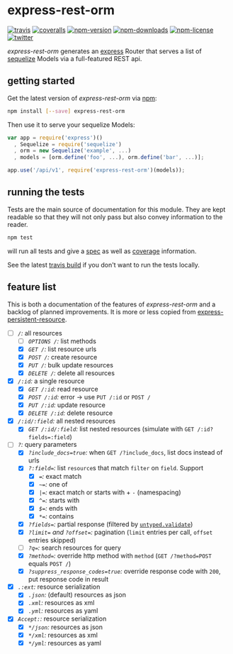 # express-rest-orm
[![travis](https://img.shields.io/travis/dominikschreiber/express-rest-orm.svg?style=flat-square)](https://travis-ci.org/dominikschreiber/express-rest-orm)
[![coveralls](https://img.shields.io/coveralls/dominikschreiber/express-rest-orm.svg?style=flat-square)](https://coveralls.io/r/dominikschreiber/express-rest-orm)
[![npm-version](https://img.shields.io/npm/v/express-rest-orm.svg?style=flat-square)](https://npmjs.com/package/express-rest-orm)
[![npm-downloads](https://img.shields.io/npm/dm/express-rest-orm.svg?style=flat-square)](https://npmjs.com/package/express-rest-orm)
[![npm-license](https://img.shields.io/npm/l/express-rest-orm.svg?style=flat-square)](https://github.com/dominikschreiber/express-rest-orm/blob/master/LICENSE)
[![twitter](https://img.shields.io/badge/%40-domischreib-55acee.svg?style=flat-square)](https://twitter.com/@domischreib)

*express-rest-orm* generates an [express](http://expressjs.com) Router
that serves a list of [sequelize](http://sequelizejs.com) Models via a
full-featured REST api.

## getting started

Get the latest version of *express-rest-orm* via [npm](http://npmjs.org/):

```bash
npm install [--save] express-rest-orm
```

Then use it to serve your sequelize Models:

```javascript
var app = require('express')()
  , Sequelize = require('sequelize')
  , orm = new Sequelize('example', ...)
  , models = [orm.define('foo', ...), orm.define('bar', ...)];

app.use('/api/v1', require('express-rest-orm')(models));
```

## running the tests

Tests are the main source of documentation for this module. They are
kept readable so that they will not only pass but also convey information
to the reader.

```bash
npm test
```

will run all tests and give a [spec](http://mochajs.org/#spec-reporter)
as well as [coverage](https://github.com/alex-seville/travis-cov) information.

See the latest [travis build](https://travis-ci.org/dominikschreiber/express-rest-orm)
if you don't want to run the tests locally.

## feature list

This is both a documentation of the features of *express-rest-orm*
and a backlog of planned improvements. It is more or less copied
from [express-persistent-resource](https://github.com/dominikschreiber/express-persistent-resource#features---planned-x-implemented).


- [ ] _`/`:_ all resources
  - [ ] _`OPTIONS /`:_ list methods
  - [x] _`GET /`:_ list resource urls
  - [x] _`POST /`:_ create resource
  - [x] _`PUT /`:_ bulk update resources
  - [x] _`DELETE /`:_ delete all resources
- [x] _`/:id`:_ a single resource
  - [x] _`GET /:id`:_ read resource
  - [x] _`POST /:id`:_ error -> use `PUT /:id` or `POST /`
  - [x] _`PUT /:id`:_ update resource
  - [x] _`DELETE /:id`:_ delete resource
- [x] _`/:id/:field`:_ all nested resources
  - [x] _`GET /:id/:field`:_ list nested resources (simulate with `GET /:id?fields=:field`)
- [ ] _`?`:_ query parameters
  - [x] _`?include_docs=true`:_ when `GET /?include_docs`, list docs instead of urls
  - [x] _`?:field=`:_ list `resource`s that match `filter` on `field`. Support
    - [x] _`=`:_ exact match
    - [x] _`~=`:_ one of
    - [x] _`|=`:_ exact match or starts with + `-` (namespacing)
    - [x] _`^=`:_ starts with
    - [x] _`$=`:_ ends with
    - [x] _`*=`:_ contains
  - [x] _`?fields=`:_ partial response (filtered by [`untyped.validate`](https://github.com/dominikschreiber/untyped))
  - [x] _`?limit=` and `?offset=`:_ pagination (`limit` entries per call, `offset` entries skipped)
  - [ ] _`?q=`:_ search resources for query
  - [x] _`?method=`:_ override http method with `method` (`GET /?method=POST` equals `POST /`)
  - [x] _`?suppress_response_codes=true`:_ override response code with `200`, put response code in result
- [x] _`.:ext`:_ resource serialization
  - [x] _`.json`:_ (default) resources as json
  - [x] _`.xml`:_ resources as xml
  - [x] _`.yml`:_ resources as yaml
- [x] _`Accept:`:_ resource serialization
  - [x] _`*/json`:_ resources as json
  - [x] _`*/xml`:_ resources as xml
  - [x] _`*/yml`:_ resources as yaml
